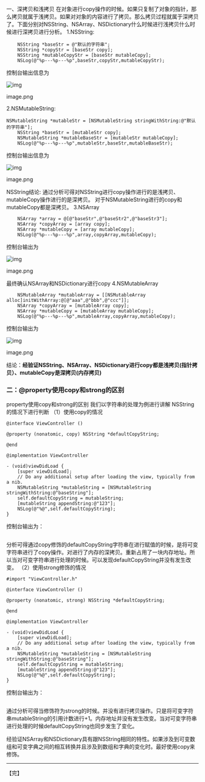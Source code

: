 一、深拷贝和浅拷贝
 在对象进行copy操作的时候。如果只复制了对象的指针，那么拷贝就属于浅拷贝。如果对对象的内容进行了拷贝。那么拷贝过程就属于深拷贝了。下面分别对NSString、NSArray、NSDictionary什么时候进行浅拷贝什么时候进行深拷贝进行分析。
 1.NSString:

```objc
    NSString *baseStr = @"默认的字符串";
    NSString *copyStr = [baseStr copy];
    NSString *mutableCopyStr = [baseStr mutableCopy];
    NSLog(@"%p---%p---%p",baseStr,copyStr,mutableCopyStr);

```

控制台输出信息为



![img](https://upload-images.jianshu.io/upload_images/5102699-f15f6566bc4432b3.png?imageMogr2/auto-orient/strip|imageView2/2/w/382)

image.png



2.NSMutableString:

```objc
NSMutableString *mutableStr = [NSMutableString stringWithString:@"默认的字符串"];
    NSString *baseStr = [mutableStr copy];
    NSMutableString *mutableBaseStr = [mutableStr mutableCopy];
    NSLog(@"%p---%p---%p",mutableStr,baseStr,mutableBaseStr);
```

控制台输出信息为



![img](https:////upload-images.jianshu.io/upload_images/5102699-d92e8c41c0ad951f.png?imageMogr2/auto-orient/strip|imageView2/2/w/369)

image.png



NSString结论:
 通过分析可得对NSString进行copy操作进行的是浅拷贝、mutableCopy操作进行的是深拷贝。
 对于NSMutableString进行的copy和mutableCopy都是深拷贝。
 3.NSArray

```objc
    NSArray *array = @[@"baseStr",@"baseStr2",@"baseStr3"];
    NSArray *copyArray = [array copy];
    NSArray *mutableCopy = [array mutableCopy];
    NSLog(@"%p---%p---%p",array,copyArray,mutableCopy);
```

控制台输出为



![img](https://upload-images.jianshu.io/upload_images/5102699-4c82cdc4699cb2c4.png?imageMogr2/auto-orient/strip|imageView2/2/w/367)

image.png



最终确认NSArray和NSDictionary进行copy
 4.NSMutableArray

```objc
    NSMutableArray *mutableArray = [[NSMutableArray alloc]initWithArray:@[@"aaa",@"bbb",@"ccc"]];
    NSArray *copyArray = [mutableArray copy];
    NSArray *mutableCopy = [mutableArray mutableCopy];
    NSLog(@"%p---%p---%p",mutableArray,copyArray,mutableCopy);
```

控制台输出为



![img](https:////upload-images.jianshu.io/upload_images/5102699-2829dfec0e6ea932.png?imageMogr2/auto-orient/strip|imageView2/2/w/435)

image.png



结论：**经验证NSString、NSArray、NSDictionary进行copy都是浅拷贝(指针拷贝）、mutableCopy是深拷贝(内存拷贝)**

### 二：@property使用copy和strong的区别
 property使用copy和strong的区别
 我们以字符串的处理为例进行讲解
 NSString的情况下进行判断
 （1）使用copy的情况

```objc
@interface ViewController ()

@property (nonatomic, copy) NSString *defaultCopyString;

@end

@implementation ViewController

- (void)viewDidLoad {
    [super viewDidLoad];
    // Do any additional setup after loading the view, typically from a nib.
    NSMutableString *mutableString = [NSMutableString stringWithString:@"baseString"];
    self.defaultCopyString = mutableString;
    [mutableString appendString:@"123"];
    NSLog(@"%@",self.defaultCopyString);
}
```

控制台输出为：

```

```

分析可得通过copy修饰的defaultCopyString字符串在进行赋值的时候，是将可变字符串进行了copy操作。对进行了内存的深拷贝。重新占用了一块内存地址。所以当对可变字符串进行处理的时候。可以发现defaultCopyString并没有发生改变。
 （2）使用strong修饰的情况

```objc
#import "ViewController.h"

@interface ViewController ()

@property (nonatomic, strong) NSString *defaultCopyString;

@end

@implementation ViewController

- (void)viewDidLoad {
    [super viewDidLoad];
    // Do any additional setup after loading the view, typically from a nib.
    NSMutableString *mutableString = [NSMutableString stringWithString:@"baseString"];
    self.defaultCopyString = mutableString;
    [mutableString appendString:@"123"];
    NSLog(@"%@",self.defaultCopyString);
}
```

控制台输出为：

```

```



通过分析可得当修饰符为strong的时候。并没有进行拷贝操作。只是将可变字符串mutableString的引用计数进行+1。内存地址并没有发生改变。当对可变字符串进行处理的时候defaultCopyString也同步发生了变化。



 经验证NSArray和NSDictionary具有跟NSString相同的特性。如果涉及到可变数组和可变字典之间的相互转换并且涉及到数组和字典的变化时。最好使用copy来修饰。

---

【完】